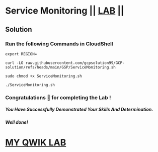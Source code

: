 # Service Monitoring || [LAB](https://www.cloudskillsboost.google/games/5735/labs/36651) ||

## Solution

### Run the following Commands in CloudShell
```
export REGION=
```
```
curl -LO raw.githubusercontent.com/gcpsolution99/GCP-solution/refs/heads/main/GSP/ServiceMonitoring.sh

sudo chmod +x ServiceMonitoring.sh

./ServiceMonitoring.sh
```
### Congratulations 🎉 for completing the Lab !

##### *You Have Successfully Demonstrated Your Skills And Determination.*

#### *Well done!*

# [MY QWIK LAB](https://www.youtube.com/@MyQwiklab)
